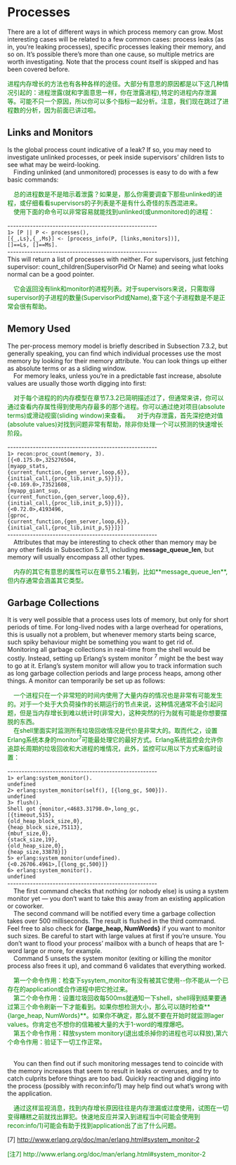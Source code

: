 # Processes
There are a lot of different ways in which process memory can grow. Most interesting
cases will be related to a few common cases: process leaks (as in, you’re leaking processes),
specific processes leaking their memory, and so on. It’s possible there’s more than one
cause, so multiple metrics are worth investigating. Note that the process count itself is
skipped and has been covered before.
<p></p> <font color="green">
进程内存增长的方法也有各种各样的途径。大部分有意思的原因都是以下这几种情况引起的：进程泄露(就和字面意思一样，你在泄露进程),特定的进程内存泄漏等。可能不只一个原因，所以你可以多个指标一起分析。注意，我们现在跳过了进程数的分析，因为前面已讲过啦。
</font> <p></p>

## Links and Monitors
Is the global process count indicative of a leak? If so, you may need to investigate unlinked processes, or peek inside supervisors’ children lists to see what may be weird-looking.<br>
&emsp;Finding unlinked (and unmonitored) processes is easy to do with a few basic commands:<br>
<p></p> <font color="green">
&emsp;总的进程数是不是暗示着泄露？如果是，那么你需要调查下那些unlinked的进程，或仔细看看supervisors的子列表是不是有什么奇怪的东西混进来。<br>
&emsp;使用下面的命令可以非常容易就能找到unlinked(或unmonitored)的进程：<br>
</font> <p></p>

-----------------------------------------------------<br>
`1> [P || P <- processes(),`<br>
`[{_,Ls},{_,Ms}] <- [process_info(P, [links,monitors])],`<br>
`[]==Ls, []==Ms].`<br>
-----------------------------------------------------<br>
This will return a list of processes with neither. For supervisors, just fetching
supervisor: count_children(SupervisorPid Or Name) and seeing what looks normal can
be a good pointer.<br>
<p></p> <font color="green">
&emsp;它会返回没有link和monitor的进程列表。对于supervisors来说，只需取得supervisor的子进程的数量(SupervisorPid或Name),查下这个子进程数是不是正常会很有帮助。
</font> <p></p>

## Memory Used
The per-process memory model is briefly described in Subsection 7.3.2, but generally speaking, you can find which individual processes use the most memory by looking for their
memory attribute. You can look things up either as absolute terms or as a sliding window.
<br>&emsp;For memory leaks, unless you’re in a predictable fast increase, absolute values are usually those worth digging into first:<br>
<p></p> <font color="green">
&emsp;对于每个进程的的内存模型在章节7.3.2已简明描述过了，但通常来讲，你可以通过查看内存属性得到使用内存最多的那个进程。你可以通过绝对项目(absolute terms)或滑动视窗(sliding window)来查看。
&emsp;对于内存泄露，首先深挖绝对值(absolute values)对找到问题非常有帮助，除非你处理一个可以预测的快速增长阶段。<br>
</font> <p></p>

-----------------------------------------------------<br>
`1> recon:proc_count(memory, 3).`<br>
`[{<0.175.0>,325276504,`<br>
`[myapp_stats,`<br>
`{current_function,{gen_server,loop,6}},`<br>
`{initial_call,{proc_lib,init_p,5}}]},`<br>
`{<0.169.0>,73521608,`<br>
`[myapp_giant_sup,`<br>
`{current_function,{gen_server,loop,6}},`<br>
`{initial_call,{proc_lib,init_p,5}}]},`<br>
`{<0.72.0>,4193496,`<br>
`[gproc,`<br>
`{current_function,{gen_server,loop,6}},`<br>
`{initial_call,{proc_lib,init_p,5}}]}]`<br>
-----------------------------------------------------<br>
&emsp;Attributes that may be interesting to check other than memory may be any other fields in Subsection 5.2.1, including **message_queue_len**, but memory will usually encompass all other types.
<p></p> <font color="green">
&emsp;内存的其它有意思的属性可以在章节5.2.1看到，比如**message_queue_len**,但内存通常会涵盖其它类型。
</font> <p></p>

## Garbage Collections
It is very well possible that a process uses lots of memory, but only for short periods of time.
For long-lived nodes with a large overhead for operations, this is usually not a problem, but
whenever memory starts being scarce, such spiky behaviour might be something you want
to get rid of.<br>
Monitoring all garbage collections in real-time from the shell would be costly. Instead,
setting up Erlang’s system monitor <sup>7</sup> might be the best way to go at it.
Erlang’s system monitor will allow you to track information such as long garbage collection periods and large process heaps, among other things. A monitor can temporarily
be set up as follows:<br>
<p></p> <font color="green">
&emsp;一个进程只在一个非常短的时间内使用了大量内存的情况也是非常有可能发生的。对于一个处于大负荷操作的长期运行的节点来说，这种情况通常不会引起问题，但是当内存增长到难以统计时(非常大)，这种突然的行为就有可能是你想要摆脱的东西。<br>
&emsp;在shell里面实时监测所有垃圾回收情况是代价是非常大的。取而代之，设置Erlang系统本身的monitor<sup>7</sup>可能最处理它的最好方式。Erlang系统监控会允许你追踪长周期的垃圾回收和大进程的堆情况，此外，监控可以用以下方式来临时设置：
</font> <p></p>

-----------------------------------------------------<br>
`1> erlang:system_monitor().`<br>
`undefined`<br>
`2> erlang:system_monitor(self(), [{long_gc, 500}]).`<br>
`undefined`<br>
`3> flush().`<br>
`Shell got {monitor,<4683.31798.0>,long_gc,`<br>
`[{timeout,515},`<br>
`{old_heap_block_size,0},`<br>
`{heap_block_size,75113},`<br>
`{mbuf_size,0},`<br>
`{stack_size,19},`<br>
`{old_heap_size,0},`<br>
`{heap_size,33878}]}`<br>
`5> erlang:system_monitor(undefined).`<br>
`{<0.26706.4961>,[{long_gc,500}]}`<br>
`6> erlang:system_monitor().`<br>
`undefined`<br>
-----------------------------------------------------<br>
&emsp;The first command checks that nothing (or nobody else) is using a system monitor yet — you don’t want to take this away from an existing application or coworker.
<br>&emsp;The second command will be notified every time a garbage collection takes over 500 milliseconds. The result is flushed in the third command. Feel free to also check for
**{large_heap, NumWords}** if you want to monitor such sizes. Be careful to start with large
values at first if you’re unsure. You don’t want to flood your process’ mailbox with a bunch
of heaps that are 1-word large or more, for example.
<br>&emsp;Command 5 unsets the system monitor (exiting or killing the monitor process also frees
it up), and command 6 validates that everything worked.
<p></p> <font color="green">
&emsp;第一个命令作用：检查下sysytem_monitor有没有被其它使用--你不能从一个已存在的application或合作进程中把它抢过来。<br>
&emsp;第二个命令作用：设置垃圾回收每500ms就通知一下shell，shell得到结果要通过第三个命令刷新一下才能看到。如果你想检测大小，那么可以随时检查**{large_heap, NumWords}**。如果你不确定，那么就不要在开始时就监测lager values。你肯定也不想你的信箱被大量的大于1-word的堆撑爆吧。<br>
&emsp;第五个命令作用：释放system monitory(退出或杀掉你的进程也可以释放),第六个命令作用：验证下一切工作正常。
</font> <p></p>

<br>&emsp;You can then find out if such monitoring messages tend to coincide with the memory increases that seem to result in leaks or overuses, and try to catch culprits before things are too bad. Quickly reacting and digging into the process (possibly with recon:info/1)
may help find out what’s wrong with the application.
<p></p> <font color="green">
&emsp;通过这样监视消息，找到内存增长原因往往是内存泄漏或过度使用，试图在一切变得糟糕之前就找出罪犯。快速地反应并深入到进程当中(可能会使用到recon:info/1)可能会有助于找到application出了出了什么问题。
</font> <p></p>


[7] http://www.erlang.org/doc/man/erlang.html#system_monitor-2<br>

<p></p> <font color="green">
[注7] http://www.erlang.org/doc/man/erlang.html#system_monitor-2<br>
</font> <p></p>
